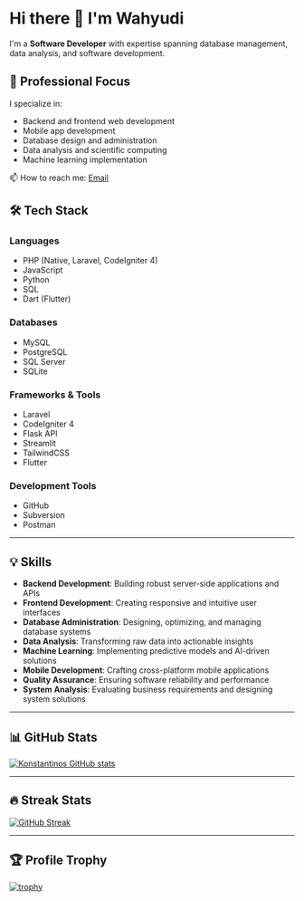 # Hi there 👋 I'm Wahyudi

I'm a **Software Developer** with expertise spanning database management, data analysis, and software development.

## 💼 Professional Focus

I specialize in:
- Backend and frontend web development
- Mobile app development
- Database design and administration
- Data analysis and scientific computing
- Machine learning implementation

📫 How to reach me: [Email](mailto:zainnoemann@gmail.com)

## 🛠️ Tech Stack

### Languages
- PHP (Native, Laravel, CodeIgniter 4)
- JavaScript
- Python
- SQL
- Dart (Flutter)

### Databases
- MySQL
- PostgreSQL
- SQL Server
- SQLite

### Frameworks & Tools
- Laravel
- CodeIgniter 4
- Flask API
- Streamlit
- TailwindCSS
- Flutter

### Development Tools
- GitHub
- Subversion
- Postman

---

## 💡 Skills

- **Backend Development**: Building robust server-side applications and APIs
- **Frontend Development**: Creating responsive and intuitive user interfaces
- **Database Administration**: Designing, optimizing, and managing database systems
- **Data Analysis**: Transforming raw data into actionable insights
- **Machine Learning**: Implementing predictive models and AI-driven solutions
- **Mobile Development**: Crafting cross-platform mobile applications
- **Quality Assurance**: Ensuring software reliability and performance
- **System Analysis**: Evaluating business requirements and designing system solutions


---

## 📊 GitHub Stats

[![Konstantinos GitHub stats](https://github-readme-stats.vercel.app/api?username=wahyudi&show_icons=true&theme=swift&hide_border=true&count_private=true)](https://github.com/wahyudi)

---

## 🔥 Streak Stats

[![GitHub Streak](https://github-readme-streak-stats.herokuapp.com?user=wahyudi&theme=default&date_format=M%20j%5B%2C%20Y%5D)](https://git.io/streak-stats)

---

## 🏆 Profile Trophy

[![trophy](https://github-profile-trophy.vercel.app/?username=wahyudi&theme=flat&no-bg=true&no-frame=true&column=7&margin-w=15&margin-h=15)](https://github.com/ryo-ma/github-profile-trophy)

